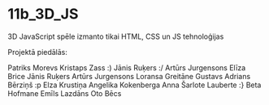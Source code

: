 # 11b_3D_JS
3D JavaScript spēle
izmanto tikai HTML, CSS un JS tehnoloģijas

Projektā piedālās:

Patriks Morevs
Kristaps Zass :)
Jānis Ruķers :/
Artūrs Jurgensons
Elīza Brice
Jānis Ruķers
Artūrs Jurgensons
Loransa Greitāne
Gustavs Adrians Bērziņš :p
Elza Krustiņa
Angelika Kokenberga
Anna Šarlote Lauberte :}
Beta Hofmane
Emīls Lazdāns
Oto Bēcs